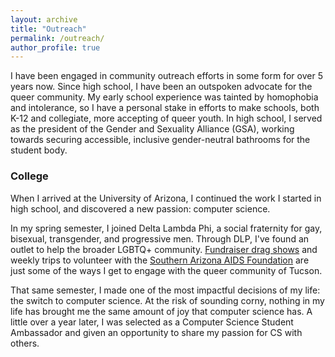 ```yaml
---
layout: archive
title: "Outreach"
permalink: /outreach/
author_profile: true
---
```


I have been engaged in community outreach efforts in some form for over 5 years now.
Since high school, I have been an outspoken advocate for the queer community. 
My early school experience was tainted by homophobia and intolerance, so I have a personal stake in efforts to make schools, both K-12 and collegiate, more accepting of queer youth. In high school, I served as the president of the Gender and Sexuality Alliance (GSA), working towards securing accessible, inclusive gender-neutral bathrooms for the student body. 
### College
When I arrived at the University of Arizona, I continued the work I started in high school, and discovered a new passion: computer science. 

In my spring semester, I joined Delta Lambda Phi, a social fraternity for gay, bisexual, transgender, and progressive men. Through DLP, I've found an outlet to help the broader LGBTQ+ community. [Fundraiser drag shows] and weekly trips to volunteer with the [Southern Arizona AIDS Foundation] are just some of the ways I get to engage with the queer community of Tucson.


[Southern Arizona AIDS Foundation]: https://saaf.org
[Fundraiser drag shows]: http://www.wildcat.arizona.edu/article/2018/11/n-divas-in-the-desert

That same semester, I made one of the most impactful decisions of my life: the switch to computer science. At the risk of sounding corny, nothing in my life has brought me the same amount of joy that computer science has. 
A little over a year later, I was selected as a Computer Science Student Ambassador and given an opportunity to share my passion for CS with others.
